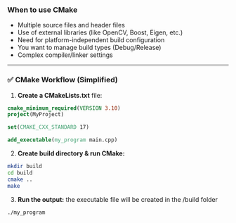 ### When to use **CMake**

- Multiple source files and header files
- Use of external libraries (like OpenCV, Boost, Eigen, etc.)
- Need for platform-independent build configuration
- You want to manage build types (Debug/Release)
- Complex compiler/linker settings

---

### ✅ CMake Workflow (Simplified)

1. **Create a CMakeLists.txt** file:
```CMake
cmake_minimum_required(VERSION 3.10)
project(MyProject)

set(CMAKE_CXX_STANDARD 17)

add_executable(my_program main.cpp)
```

2. **Create build directory & run CMake:**    
```bash
mkdir build
cd build
cmake ..
make

```
3. **Run the output:** 
the executable file will be created in the /build folder
```bash
./my_program
```
